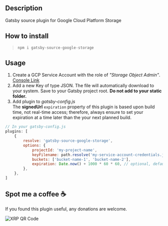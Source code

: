 ## Description

Gatsby source plugin for Google Cloud Platform Storage

## How to install

> `npm i gatsby-source-google-storage`

## Usage

1. Create a GCP Service Account with the role of _"Storage Object Admin"_.\
   [Console Link](https://console.cloud.google.com/apis/credentials)
2. Add a new Key of type JSON. The file will automatically download to your system. Save to your Gatsby project root. **Do not add to your static folder.**
3. Add plugin to _gatsby-config.js_\
   The **signedUrl** `expiration` property of this plugin is based upon build time, not real-time access; therefore, always ensure to set your expiration at a time later than the your next planned build.

```js
// In your gatsby-config.js
plugins: [
	{
		resolve: 'gatsby-source-google-storage',
		options: {
			projectId: 'my-project-name',
			keyFilename: path.resolve('my-service-account-credentials.json'),
			buckets: ['bucket-name-1', 'bucket-name-2'],
			expiration: Date.now() + 1000 * 60 * 60, // optional, default one-hour
		},
	},
]
```

## Spot me a coffee ☕

If you found this plugin useful, any donations are welcome.

![XRP QR Code](https://drive.google.com/thumbnail?id=1LSo_RQvLTgh3F3YNioQlmJNanTSLx7Wp&sz=w200-h200)
